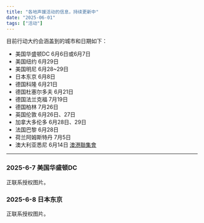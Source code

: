 ```yaml
---
title: "各地声援活动的信息，持续更新中" 
date: "2025-06-01"
tags: ["活动"] 
---
```


目前行动大约会涵盖到的城市和日期如下：

- 美国华盛顿DC  6月6日或6月7日
- 美国纽约  6月29日
- 美国明尼  6月28~29日
- 日本东京  6月8日
- 德国科隆  6月21日
- 德国杜塞尔多夫  6月21日
- 德国法兰克福  7月19日
- 德国柏林 7月26日
- 英国伦敦 6月26日、27日
- 加拿大多伦多  6月28日、29日
- 法国巴黎  6月28日
- 荷兰阿姆斯特丹  7月5日
- 澳大利亚悉尼 6月14日 [澳港聯集會](https://www.facebook.com/share/p/1GYV4NZreu/)

---

### 2025-6-7 美国华盛顿DC

正联系授权图片。

### 2025-6-8 日本东京

正联系授权图片。
